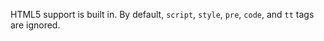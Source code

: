HTML5 support is built in. By default, `script`, `style`, `pre`, `code`,
and `tt` tags are ignored.
